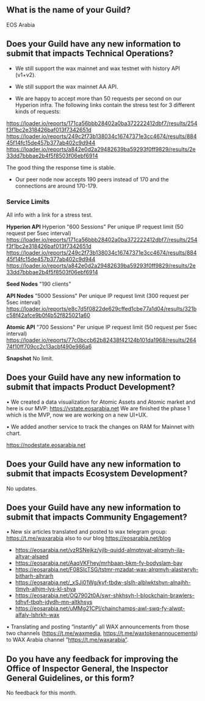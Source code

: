 ## What is the name of your Guild?

EOS Arabia

## Does your Guild have any new information to submit that impacts Technical Operations?
- We still support the wax mainnet and wax testnet with history API (v1+v2).
- We still support the wax mainnet AA API.


- We are happy to accept more than 50 requests per second on our Hyperion infra.
  The following links contain the stress test for 3 different kinds of requests:

https://loader.io/reports/171ca56bbb28402a0ba372222412dbf7/results/254f3f1bc2e318426baf013f7342651d
https://loader.io/reports/249c2f73b138034c16747371e3cc4674/results/88445f14fc15de457b377ab402c9d944
https://loader.io/reports/a842e0d2a29482639ba59293f0ff9829/results/2e33dd7bbbae2b4f5f8503f06ebf6914

The good thing the response time is stable.


- Our peer node now accepts 190 peers instead of 170 and the connections are around 170-179.

 
### Service Limits
All info with a link for a stress test.

**Hyperion API**
 Hyperion "600 Sessions"
 Per unique IP request limit (50 request per 5sec interval)
 https://loader.io/reports/171ca56bbb28402a0ba372222412dbf7/results/254f3f1bc2e318426baf013f7342651d
 https://loader.io/reports/249c2f73b138034c16747371e3cc4674/results/88445f14fc15de457b377ab402c9d944
 https://loader.io/reports/a842e0d2a29482639ba59293f0ff9829/results/2e33dd7bbbae2b4f5f8503f06ebf6914

**Seed Nodes**
 "190 clients"
 
 **API Nodes** 
 "5000 Sessions"
 Per unique IP request limit (300 request per 5sec interval)
 https://loader.io/reports/e8c7d5f0822de629cffed1cbe77a1d04/results/321bc58f42afce9b0f4b52f825021a60
 
 **Atomic API**
 "700 Sessions"
  Per unique IP request limit (50 request per 5sec interval)
 https://loader.io/reports/77c0bccb62b82438f42124b101da1968/results/26474f10ff709cc2c13acbf490e986a6
 
  **Snapshot**
  No limit.
 
## Does your Guild have any new information to submit that impacts Product Development?


• We created a data visualization for Atomic Assets and Atomic market and here is our MVP:
  https://vstate.eosarabia.net
  We are finished  the phase 1 which is the MVP, now we are working on a new UI+UX.
  

• We added another service to track the changes on RAM for Mainnet with chart.

https://nodestate.eosarabia.net 


## Does your Guild have any new information to submit that impacts Ecosystem Development?

No updates.

## Does your Guild have any new information to submit that impacts Community Engagement?

•	New six articles translated and posted to wax telegram group: https://t.me/waxarabia also to our blog https://eosarabia.net/blog

- https://eosarabia.net/vzRSNejkz/yjlb-quidd-almqtnyat-alrqmyh-ila-altyar-alsaed
- https://eosarabia.net/AaqVKFhey/mrhbaan-bkm-fy-bodyslam-bay
- https://eosarabia.net/F08SIcTSG/tstmr-mzadat-wax-alrqmyh-alastwryh-bitharh-alhrarh
- https://eosarabia.net/_xSJi01Wg/kyf-tbdw-slslh-alblwktshyn-alnajhh-tlmyh-alhjm-lys-kl-shya
- https://eosarabia.net/OQ7902t0A/swr-shkhsyh-l-blockchain-brawlers-tdhyf-tbqh-jdydh-mn-altkhsys
- https://eosarabia.net/uMMg21CPl/chainchamps-awl-swq-fy-alwqt-alfaly-lshrkh-wax


•	Translating and posting “instantly” all WAX announcements from those two channels (https://t.me/waxmedia, https://t.me/waxtokenannoucements) to WAX Arabia channel   ”https://t.me/waxarabia”. 


## Do you have any feedback for improving the Office of Inspector General, the Inspector General Guidelines, or this form?

No feedback for this month.
